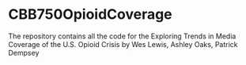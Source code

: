 # CBB750OpioidCoverage
 The repository contains all the code for the Exploring Trends in Media Coverage of the U.S. Opioid Crisis by Wes Lewis, Ashley Oaks, Patrick Dempsey
 

